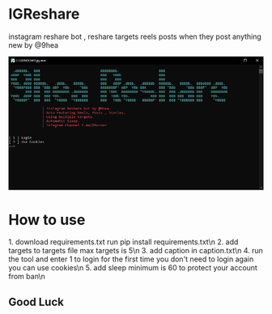 # IGReshare
instagram reshare bot , reshare targets reels posts when they post anything new by @9hea

![Reshare](https://github.com/strngprogrammer/IGReshare/blob/main/app.PNG?raw=true)

<h1>How to use</h1>
1. download requirements.txt run pip install requirements.txt\n
2. add targets to targets file max targets is 5\n
3. add caption in caption.txt\n
4. run the tool and enter 1 to login for the first time you don't need to login again you can use cookies\n
5. add sleep minimum is 60 to protect your account from ban\n


<h2>Good Luck</h2>
